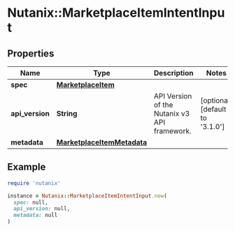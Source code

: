# Nutanix::MarketplaceItemIntentInput

## Properties

| Name | Type | Description | Notes |
| ---- | ---- | ----------- | ----- |
| **spec** | [**MarketplaceItem**](MarketplaceItem.md) |  |  |
| **api_version** | **String** | API Version of the Nutanix v3 API framework. | [optional][default to &#39;3.1.0&#39;] |
| **metadata** | [**MarketplaceItemMetadata**](MarketplaceItemMetadata.md) |  |  |

## Example

```ruby
require 'nutanix'

instance = Nutanix::MarketplaceItemIntentInput.new(
  spec: null,
  api_version: null,
  metadata: null
)
```

